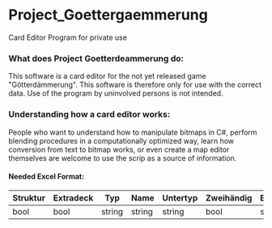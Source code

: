 # Project_Goettergaemmerung
Card Editor Program for private use <br>

### What does Project Goetterdeammerung do:

This software is a card editor for the not yet released game "Götterdämmerung".
This software is therefore only for use with the correct data.
Use of the program by uninvolved persons is not intended.

### Understanding how a card editor works:

People who want to understand how to manipulate bitmaps in C#, perform blending procedures in a computationally optimized way, learn how conversion from text to bitmap works, or even create a map editor themselves are welcome to use the scrip as a source of information.

#### Needed Excel Format:

| Struktur | Extradeck | Typ    | Name    | Untertyp | Zweihändig | Bedingung | Stats   | Text   | Flavor_text | Stufe           | Rasse           | Win    | Lose   | Druck_1 | Druck_2 | Druck_3 | Druck_4 |
| -------- | --------- | ------ | ------- | -------- | ---------- | --------- | ------- | ------ | ----------- | --------------- | --------------- | ------ | ------ | ------- | ------- | ------- | ------- |
| bool     | bool      | string | string  | string   | bool       | string    | string  | string | string      | string          | string          | string | string | integer | integer | integer | integer |
